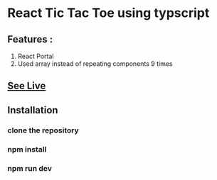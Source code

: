 # React Tic Tac Toe using typscript
## Features :
1. React Portal
2. Used array instead of repeating components 9 times

## [See Live](https://mrajay1.github.io/tic_tac_toe_workout/)

## Installation
### clone the repository
### npm install
### npm run dev

   
 
  
